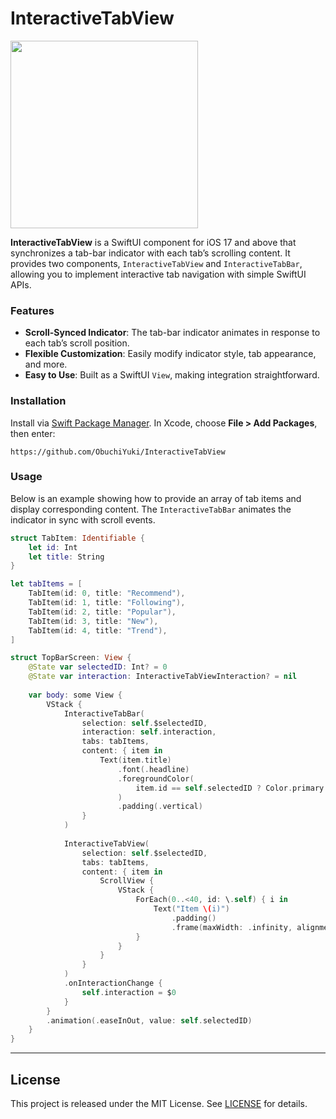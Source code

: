 # InteractiveTabView

<img src="https://github.com/user-attachments/assets/9cc62277-5387-4ea5-be81-b7ae430c8fbc" width="300px">


**InteractiveTabView** is a SwiftUI component for iOS 17 and above that synchronizes a tab-bar indicator with each tab’s scrolling content.
It provides two components, `InteractiveTabView` and `InteractiveTabBar`, allowing you to implement interactive tab navigation with simple SwiftUI APIs.

### Features

- **Scroll-Synced Indicator**: The tab-bar indicator animates in response to each tab’s scroll position.  
- **Flexible Customization**: Easily modify indicator style, tab appearance, and more.  
- **Easy to Use**: Built as a SwiftUI `View`, making integration straightforward.

### Installation

Install via [Swift Package Manager](https://github.com/apple/swift-package-manager). 
In Xcode, choose **File > Add Packages**, then enter:  

```
https://github.com/ObuchiYuki/InteractiveTabView
```

### Usage

Below is an example showing how to provide an array of tab items and display corresponding content. The `InteractiveTabBar` animates the indicator in sync with scroll events.

```swift
struct TabItem: Identifiable {
    let id: Int
    let title: String
}

let tabItems = [
    TabItem(id: 0, title: "Recommend"),
    TabItem(id: 1, title: "Following"),
    TabItem(id: 2, title: "Popular"),
    TabItem(id: 3, title: "New"),
    TabItem(id: 4, title: "Trend"),
]

struct TopBarScreen: View {
    @State var selectedID: Int? = 0
    @State var interaction: InteractiveTabViewInteraction? = nil
    
    var body: some View {
        VStack {
            InteractiveTabBar(
                selection: self.$selectedID,
                interaction: self.interaction,
                tabs: tabItems,
                content: { item in
                    Text(item.title)
                        .font(.headline)
                        .foregroundColor(
                            item.id == self.selectedID ? Color.primary : Color.primary.opacity(0.25)
                        )
                        .padding(.vertical)
                }
            )
            
            InteractiveTabView(
                selection: self.$selectedID,
                tabs: tabItems,
                content: { item in
                    ScrollView {
                        VStack {
                            ForEach(0..<40, id: \.self) { i in
                                Text("Item \(i)")
                                    .padding()
                                    .frame(maxWidth: .infinity, alignment: .leading)
                            }
                        }
                    }
                }
            )
            .onInteractionChange {
                self.interaction = $0
            }
        }
        .animation(.easeInOut, value: self.selectedID)
    }
}
```

---

## License

This project is released under the MIT License. See [LICENSE](LICENSE) for details.

